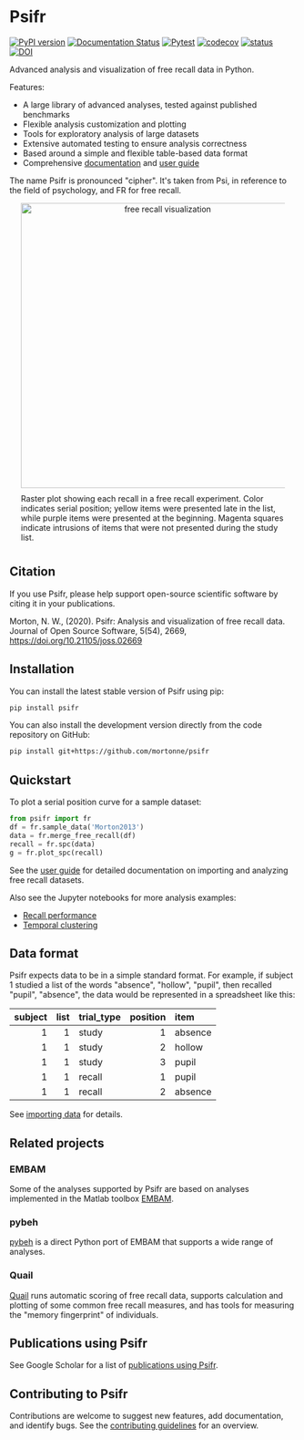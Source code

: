 # Psifr
[![PyPI version](https://badge.fury.io/py/psifr.svg)](https://badge.fury.io/py/psifr)
[![Documentation Status](https://readthedocs.org/projects/psifr/badge/?version=latest)](https://psifr.readthedocs.io/en/latest/?badge=latest)
[![Pytest](https://github.com/mortonne/psifr/actions/workflows/pytest.yml/badge.svg)](https://github.com/mortonne/psifr/actions/workflows/pytest.yml)
[![codecov](https://codecov.io/gh/mortonne/psifr/branch/master/graph/badge.svg)](https://codecov.io/gh/mortonne/psifr)
[![status](https://joss.theoj.org/papers/712d4452e465229d61d0e281d3d6f299/status.svg)](https://joss.theoj.org/papers/712d4452e465229d61d0e281d3d6f299)
[![DOI](https://zenodo.org/badge/248593723.svg)](https://zenodo.org/badge/latestdoi/248593723)

Advanced analysis and visualization of free recall data in Python.

Features:
* A large library of advanced analyses, tested against published benchmarks
* Flexible analysis customization and plotting
* Tools for exploratory analysis of large datasets
* Extensive automated testing to ensure analysis correctness
* Based around a simple and flexible table-based data format
* Comprehensive [documentation](https://psifr.readthedocs.io/en/stable/api/overview.html) and [user guide](https://psifr.readthedocs.io/en/stable/guide/overview.html)

The name Psifr is pronounced "cipher". It's taken from Psi, in reference to the field of psychology, and FR for free recall.

<div align="center">
  <div style="max-width:500px; margin:0 20px;">
    <img src="https://github.com/mortonne/psifr/blob/master/images/raster.png" alt="free recall visualization" width="500px">
    <div style="text-align:left; padding:10px 0;">
      Raster plot showing each recall in a free recall experiment. Color indicates serial position; yellow items were presented late in the list, while purple items were presented at the beginning. Magenta squares indicate intrusions of items that were not presented during the study list.
    </div>
  </div>
</div>

## Citation

If you use Psifr, please help support open-source scientific software by citing it in your publications.

Morton, N. W., (2020). 
Psifr: Analysis and visualization of free recall data. 
Journal of Open Source Software, 5(54), 2669, https://doi.org/10.21105/joss.02669

## Installation

You can install the latest stable version of Psifr using pip:

```bash
pip install psifr
```

You can also install the development version directly from the code
repository on GitHub:

```bash
pip install git+https://github.com/mortonne/psifr
```

## Quickstart

To plot a serial position curve for a sample dataset:

```python
from psifr import fr
df = fr.sample_data('Morton2013')
data = fr.merge_free_recall(df)
recall = fr.spc(data)
g = fr.plot_spc(recall)
```

See the [user guide](https://psifr.readthedocs.io/en/latest/guide/overview.html) for detailed documentation on importing and analyzing free recall datasets.

Also see the Jupyter notebooks for more analysis examples:
* [Recall performance](https://github.com/mortonne/psifr-notebooks/blob/master/demo_recall.ipynb)
* [Temporal clustering](https://github.com/mortonne/psifr-notebooks/blob/master/demo_lag_crp.ipynb)

## Data format

Psifr expects data to be in a simple standard format. For example, if subject 1 studied a list of the words "absence", "hollow", "pupil", then recalled "pupil", "absence", the data would be represented in a spreadsheet like this:

| subject | list | trial_type | position | item    |
| ------: | ---: | :--------- | -------: | :------ |
|       1 |    1 | study      |        1 | absence |
|       1 |    1 | study      |        2 | hollow  |
|       1 |    1 | study      |        3 | pupil   |
|       1 |    1 | recall     |        1 | pupil   |
|       1 |    1 | recall     |        2 | absence |

See [importing data](https://psifr.readthedocs.io/en/latest/guide/import.html) for details.

## Related projects

### EMBAM
Some of the analyses supported by Psifr are based on analyses implemented in the Matlab toolbox [EMBAM](https://github.com/vucml/EMBAM).

### pybeh
[pybeh](https://github.com/pennmem/pybeh) is a direct Python port of EMBAM that supports a wide range of analyses.

### Quail
[Quail](https://github.com/ContextLab/quail) runs automatic scoring of free recall data, supports calculation and plotting of some common free recall measures, and has tools for measuring the "memory fingerprint" of individuals.

## Publications using Psifr

See Google Scholar for a list of [publications using Psifr](https://scholar.google.com/scholar?oi=bibs&hl=en&cites=15633316861794439696). 

## Contributing to Psifr

Contributions are welcome to suggest new features, add documentation, and identify bugs. See the [contributing guidelines](.github/CONTRIBUTING.md) for an overview. 
